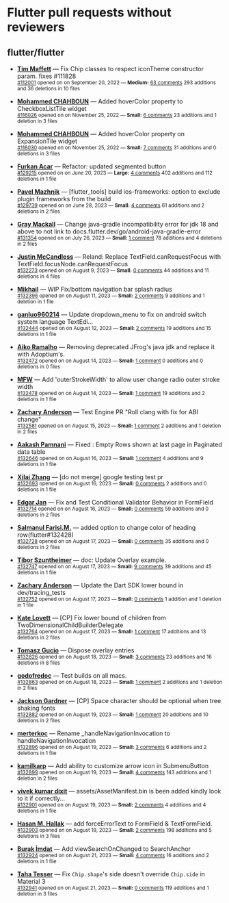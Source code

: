 # Flutter pull requests without reviewers

## flutter/flutter

* **[Tim Maffett](https://github.com/timmaffett)** &mdash; Fix Chip classes to respect iconTheme constructor param. fixes #111828<br />
    <sub>[#112001](https://github.com/flutter/flutter/pull/112001) opened on on September 20, 2022 &mdash; **Medium:** [63 comments](https://github.com/flutter/flutter/pull/112001) 293 additions and 36 deletions in 10 files</sub><br />

* **[Mohammed  CHAHBOUN](https://github.com/M97Chahboun)** &mdash; Added hoverColor property to CheckboxListTile widget<br />
    <sub>[#116026](https://github.com/flutter/flutter/pull/116026) opened on on November 25, 2022 &mdash; **Small:** [6 comments](https://github.com/flutter/flutter/pull/116026) 23 additions and 1 deletion in 3 files</sub><br />

* **[Mohammed  CHAHBOUN](https://github.com/M97Chahboun)** &mdash; Added hoverColor property on ExpansionTile widget<br />
    <sub>[#116030](https://github.com/flutter/flutter/pull/116030) opened on on November 25, 2022 &mdash; **Small:** [7 comments](https://github.com/flutter/flutter/pull/116030) 31 additions and 0 deletions in 3 files</sub><br />

* **[Furkan Acar](https://github.com/AcarFurkan)** &mdash; Refactor: updated segmented button<br />
    <sub>[#129215](https://github.com/flutter/flutter/pull/129215) opened on on June 20, 2023 &mdash; **Large:** [4 comments](https://github.com/flutter/flutter/pull/129215) 402 additions and 112 deletions in 1 file</sub><br />

* **[Pavel Mazhnik](https://github.com/p-mazhnik)** &mdash; [flutter_tools] build ios-frameworks: option to exclude plugin frameworks from the build<br />
    <sub>[#129739](https://github.com/flutter/flutter/pull/129739) opened on on June 28, 2023 &mdash; **Small:** [4 comments](https://github.com/flutter/flutter/pull/129739) 61 additions and 2 deletions in 2 files</sub><br />

* **[Gray Mackall](https://github.com/gmackall)** &mdash; Change java-gradle incompatibility error for jdk 18 and above to not link to docs.flutter.dev/go/android-java-gradle-error<br />
    <sub>[#131354](https://github.com/flutter/flutter/pull/131354) opened on on July 26, 2023 &mdash; **Small:** [1 comment](https://github.com/flutter/flutter/pull/131354) 78 additions and 4 deletions in 2 files</sub><br />

* **[Justin McCandless](https://github.com/justinmc)** &mdash; Reland: Replace TextField.canRequestFocus with TextField.focusNode.canRequestFocus<br />
    <sub>[#132273](https://github.com/flutter/flutter/pull/132273) opened on on August 9, 2023 &mdash; **Small:** [0 comments](https://github.com/flutter/flutter/pull/132273) 44 additions and 11 deletions in 4 files</sub><br />

* **[Mikhail](https://github.com/mishapark)** &mdash; WIP Fix/bottom navigation bar splash radius<br />
    <sub>[#132396](https://github.com/flutter/flutter/pull/132396) opened on on August 11, 2023 &mdash; **Small:** [2 comments](https://github.com/flutter/flutter/pull/132396) 9 additions and 1 deletion in 1 file</sub><br />

* **[ganluo960214](https://github.com/ganluo960214)** &mdash; Update dropdown_menu to fix on android switch system language TextEdi…<br />
    <sub>[#132444](https://github.com/flutter/flutter/pull/132444) opened on on August 12, 2023 &mdash; **Small:** [2 comments](https://github.com/flutter/flutter/pull/132444) 19 additions and 15 deletions in 1 file</sub><br />

* **[Aiko Ramalho](https://github.com/AikoRamalho)** &mdash; Removing deprecated JFrog's java jdk and replace it with Adoptium's.<br />
    <sub>[#132472](https://github.com/flutter/flutter/pull/132472) opened on on August 14, 2023 &mdash; **Small:** [1 comment](https://github.com/flutter/flutter/pull/132472) 0 additions and 0 deletions in 0 files</sub><br />

* **[MFW](https://github.com/mafanwei)** &mdash; Add 'outerStrokeWidth' to allow user change radio outer stroke width<br />
    <sub>[#132478](https://github.com/flutter/flutter/pull/132478) opened on on August 14, 2023 &mdash; **Small:** [1 comment](https://github.com/flutter/flutter/pull/132478) 19 additions and 2 deletions in 1 file</sub><br />

* **[Zachary Anderson](https://github.com/zanderso)** &mdash; Test Engine PR "Roll clang with fix for ABI change"<br />
    <sub>[#132581](https://github.com/flutter/flutter/pull/132581) opened on on August 15, 2023 &mdash; **Small:** [1 comment](https://github.com/flutter/flutter/pull/132581) 2 additions and 1 deletion in 2 files</sub><br />

* **[Aakash Pamnani](https://github.com/aakash-pamnani)** &mdash; Fixed : Empty Rows shown at last page in Paginated data table<br />
    <sub>[#132646](https://github.com/flutter/flutter/pull/132646) opened on on August 16, 2023 &mdash; **Small:** [1 comment](https://github.com/flutter/flutter/pull/132646) 4 additions and 9 deletions in 1 file</sub><br />

* **[Xilai Zhang](https://github.com/XilaiZhang)** &mdash; [do not merge] google testing test pr<br />
    <sub>[#132693](https://github.com/flutter/flutter/pull/132693) opened on on August 16, 2023 &mdash; **Small:** [0 comments](https://github.com/flutter/flutter/pull/132693) 2 additions and 0 deletions in 1 file</sub><br />

* **[Edgar Jan](https://github.com/EdgarJan)** &mdash; Fix and Test Conditional Validator Behavior in FormField<br />
    <sub>[#132714](https://github.com/flutter/flutter/pull/132714) opened on on August 16, 2023 &mdash; **Small:** [0 comments](https://github.com/flutter/flutter/pull/132714) 59 additions and 0 deletions in 2 files</sub><br />

* **[Salmanul Farisi.M.](https://github.com/salmanulfarisi)** &mdash; added option to change color of heading row(flutter#132428)<br />
    <sub>[#132728](https://github.com/flutter/flutter/pull/132728) opened on on August 17, 2023 &mdash; **Small:** [0 comments](https://github.com/flutter/flutter/pull/132728) 35 additions and 0 deletions in 2 files</sub><br />

* **[Tibor Szuntheimer](https://github.com/Producer86)** &mdash; doc: Update Overlay example.<br />
    <sub>[#132747](https://github.com/flutter/flutter/pull/132747) opened on on August 17, 2023 &mdash; **Small:** [9 comments](https://github.com/flutter/flutter/pull/132747) 39 additions and 45 deletions in 1 file</sub><br />

* **[Zachary Anderson](https://github.com/zanderso)** &mdash; Update the Dart SDK lower bound in dev/tracing_tests<br />
    <sub>[#132752](https://github.com/flutter/flutter/pull/132752) opened on on August 17, 2023 &mdash; **Small:** [0 comments](https://github.com/flutter/flutter/pull/132752) 1 addition and 1 deletion in 1 file</sub><br />

* **[Kate Lovett](https://github.com/Piinks)** &mdash; [CP] Fix lower bound of children from TwoDimensionalChildBuilderDelegate<br />
    <sub>[#132764](https://github.com/flutter/flutter/pull/132764) opened on on August 17, 2023 &mdash; **Small:** [1 comment](https://github.com/flutter/flutter/pull/132764) 17 additions and 13 deletions in 2 files</sub><br />

* **[Tomasz Gucio](https://github.com/tgucio)** &mdash; Dispose overlay entries<br />
    <sub>[#132826](https://github.com/flutter/flutter/pull/132826) opened on on August 18, 2023 &mdash; **Small:** [3 comments](https://github.com/flutter/flutter/pull/132826) 23 additions and 16 deletions in 8 files</sub><br />

* **[godofredoc](https://github.com/godofredoc)** &mdash; Test builds on all macs.<br />
    <sub>[#132863](https://github.com/flutter/flutter/pull/132863) opened on on August 18, 2023 &mdash; **Small:** [1 comment](https://github.com/flutter/flutter/pull/132863) 2 additions and 1 deletion in 2 files</sub><br />

* **[Jackson Gardner](https://github.com/eyebrowsoffire)** &mdash; [CP] Space character should be optional when tree shaking fonts<br />
    <sub>[#132882](https://github.com/flutter/flutter/pull/132882) opened on on August 19, 2023 &mdash; **Small:** [1 comment](https://github.com/flutter/flutter/pull/132882) 20 additions and 10 deletions in 2 files</sub><br />

* **[merterkoc](https://github.com/merterkoc)** &mdash; Rename _handleNavigationInvocation to handleNavigationInvocation<br />
    <sub>[#132896](https://github.com/flutter/flutter/pull/132896) opened on on August 19, 2023 &mdash; **Small:** [3 comments](https://github.com/flutter/flutter/pull/132896) 6 additions and 2 deletions in 1 file</sub><br />

* **[kamilkarp](https://github.com/kamilkarp)** &mdash; Add ability to customize arrow icon in SubmenuButton<br />
    <sub>[#132899](https://github.com/flutter/flutter/pull/132899) opened on on August 19, 2023 &mdash; **Small:** [4 comments](https://github.com/flutter/flutter/pull/132899) 143 additions and 1 deletion in 2 files</sub><br />

* **[vivek kumar dixit](https://github.com/vivekdixit3911)** &mdash; assets/AssetManifest.bin is been added kindly look to it if correctly…<br />
    <sub>[#132901](https://github.com/flutter/flutter/pull/132901) opened on on August 19, 2023 &mdash; **Small:** [2 comments](https://github.com/flutter/flutter/pull/132901) 4 additions and 4 deletions in 1 file</sub><br />

* **[Hasan M. Hallak](https://github.com/hasanmhallak)** &mdash; add forceErrorText to FormField & TextFormField.<br />
    <sub>[#132903](https://github.com/flutter/flutter/pull/132903) opened on on August 19, 2023 &mdash; **Small:** [2 comments](https://github.com/flutter/flutter/pull/132903) 198 additions and 5 deletions in 3 files</sub><br />

* **[Burak İmdat](https://github.com/burakJs)** &mdash; Add viewSearchOnChanged to SearchAnchor<br />
    <sub>[#132924](https://github.com/flutter/flutter/pull/132924) opened on on August 21, 2023 &mdash; **Small:** [4 comments](https://github.com/flutter/flutter/pull/132924) 16 additions and 2 deletions in 1 file</sub><br />

* **[Taha Tesser](https://github.com/TahaTesser)** &mdash; Fix `Chip.shape`'s side doesn't override `Chip.side` in Material 3<br />
    <sub>[#132941](https://github.com/flutter/flutter/pull/132941) opened on on August 21, 2023 &mdash; **Small:** [0 comments](https://github.com/flutter/flutter/pull/132941) 119 additions and 1 deletion in 3 files</sub><br />

